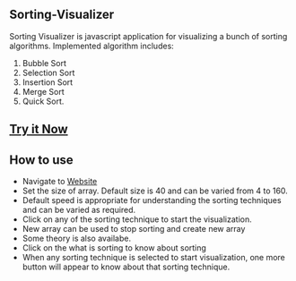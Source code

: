 ## Sorting-Visualizer

Sorting Visualizer is javascript application for visualizing a bunch of sorting algorithms. Implemented algorithm includes:

1. Bubble Sort 
2. Selection Sort
3. Insertion Sort 
4. Merge Sort
5. Quick Sort.

<h2><a href="https://sanchit034.github.io/Sorting-Visualizer/">Try it Now</a></h2>

## How to use

<ul>
	<li>Navigate to <a href="https://sanchit034.github.io/Sorting-Visualizer/">Website</a></li>
	<li>Set the size of array. Default size is 40 and can be varied from 4 to 160.</li>
	<li>Default speed is appropriate for understanding the sorting techniques and can be varied as required.</li>
	<li>Click on any of the sorting technique to start the visualization.</li>
	<li>New array can be used to stop sorting and create new array</li>
	<li>Some theory is also availabe.</li>
	<li>Click on the what is sorting to know about sorting</li>
	<li>When any sorting technique is selected to start visualization, one more button will appear to know about that sorting technique.</li>
</ul>

